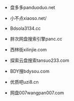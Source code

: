 + 盘多多panduoduo.net  

+ 小不点xiaoso.net/  

+ Bdsola3134.cc  

+ 胖次网盘搜索引擎panc.cc  

+ 西林街xilinjie.com  

+ 探索云盘搜索tansuo233.com  

+ BDY搜bdysou.com  

+ 优质吧uzi8.cn  

+ 网盘007wangpan007.com  